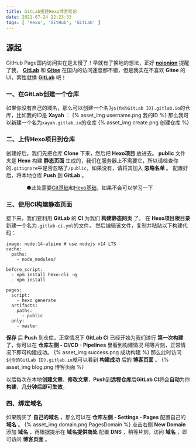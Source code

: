 ```yaml
---
title: GitLab搭建Hexo博客笔记
date: 2021-07-24 22:23:33
tags: [ 'Hexo', 'GitHub', 'GitLab' ]
---
```


## 源起
GitHub Page国内访问实在是太慢了！早就有了换地的想法，正好 **[noionion](https://noionion.top/)** 提醒了我， **[GitLab](https://gitlab.com/)** 和 **[Gitee](https://gitee.com/)** 在国内的访问速度都不错，但是我实在不喜欢 **Gitee** 的UI，索性就换 **[GitLab](https://gitlab.com/)** 吧！

### 一、在GitLab创建一个仓库
如果你没有自己的域名，那么可以创建一个名为`${你的GitLab ID}.gitlab.io`的仓库，比如我的ID是 **Xayah** ：
{% asset_img username.png 我的ID %}
那么我可以新建一个名为`xayah.gitlab.io`的仓库
{% asset_img create.png 创建仓库 %}

### 二、上传Hexo项目到仓库
创建好后，我们先把仓库 **Clone** 下来，然后把 **Hexo项目** 放进去。
**public** 文件夹是 **Hexo** 构建 **静态页面** 生成的，我们在服务器上不需要它，所以请检查你的`.gitignore`中是否忽略了`/public`，如果没有，请将其加入 **忽略名单** 。
配置好后，将本地仓库 **Push** 到 **GitLab** 。

&emsp;&emsp;&emsp;&emsp;●此处需要[Git基础](https://www.runoob.com/git/git-tutorial.html)和[Hexo基础](https://hexo.io/zh-cn/docs/)，如果不会可以学习一下

### 三、使用CI构建静态页面
接下来，我们要利用 **GitLab** 的 **CI** 为我们 **构建静态网页** 了。
在 **Hexo项目根目录** 新建一个名为`.gitlab-ci.yml`的文件，
然后编辑该文件，复制并粘贴以下构建代码：
```
image: node:14-alpine # use nodejs v14 LTS
cache:
  paths:
    - node_modules/

before_script:
  - npm install hexo-cli -g
  - npm install

pages:
  script:
    - hexo generate
  artifacts:
    paths:
      - public
  only:
    - master
```
**保存** 后 **Push** 到仓库，正常情况下 **GitLab CI** 已经开始为我们进行 **第一次构建** 了，你可以在 **仓库左侧 - CI/CD - Pipelines** 里看到构建情况
稍等片刻，正常情况下即可构建成功。
{% asset_img success.png 成功构建 %}
那么此时访问``${你的GitLab ID}.gitlab.io``就可以看到 **构建成功** 后的 **博客页面** 。
{% asset_img blog.png 博客页面 %}

以后每次在本地**创建文章**、**修改文章**，**Push**到**远程仓库**后**GitLab CI**将会**自动**为你**构建**，**几分钟后即可生效**。

### 四、绑定域名
如果购买了 **自己的域名** ，那么可以在 **仓库左侧 - Settings - Pages** 配置自己的 **域名** 。
{% asset_img domain.png PagesDomain %}
点击右侧 **New Domain** 添加 **域名** ，再根据提示在 **域名提供商处** 配置 **DNS** ，稍等片刻，访问 **域名** ，即可访问 **博客页面** 。